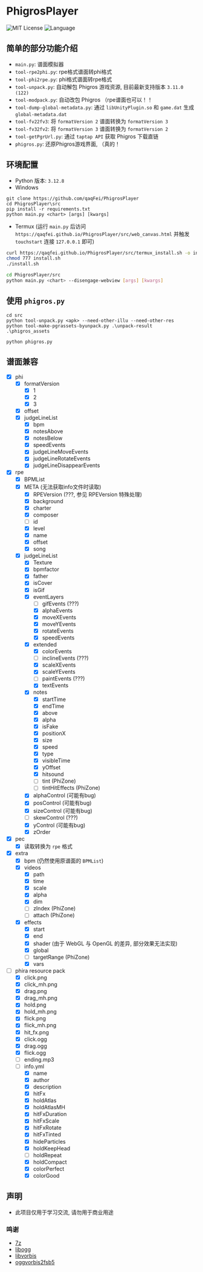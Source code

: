 # PhigrosPlayer

![MIT License](https://img.shields.io/badge/license-MIT-yellow)
![Language](https://img.shields.io/badge/language-python-brightgreen)

## 简单的部分功能介绍

- `main.py`: 谱面模拟器
- `tool-rpe2phi.py`: rpe格式谱面转phi格式
- `tool-phi2rpe.py`: phi格式谱面转rpe格式
- `tool-unpack.py`: 自动解包 Phigros 游戏资源, 目前最新支持版本 `3.11.0 (122)`
- `tool-modpack.py`: 自动改包 Phigros （rpe谱面也可以！！
- `tool-dump-global-metadata.py`: 通过 `libUnityPlugin.so` 和 `game.dat` 生成 `global-metadata.dat`
- `tool-fv22fv3`: 将 `formatVersion 2` 谱面转换为 `formatVersion 3`
- `tool-fv32fv2`: 将 `formatVersion 3` 谱面转换为 `formatVersion 2`
- `tool-getPgrUrl.py`: 通过 `taptap API` 获取 Phigros 下载直链
- `phigros.py`: 还原Phigros游戏界面, （真的！

## 环境配置

- Python 版本: `3.12.8`
- Windows

```batch
git clone https://github.com/qaqFei/PhigrosPlayer
cd PhigrosPlayer\src
pip install -r requirements.txt
python main.py <chart> [args] [kwargs]
```

- Termux (运行 `main.py` 后访问 `https://qaqfei.github.io/PhigrosPlayer/src/web_canvas.html` 并触发 `touchstart` 连接 `127.0.0.1` 即可)

```bash
curl https://qaqfei.github.io/PhigrosPlayer/src/termux_install.sh -o install.sh
chmod 777 install.sh
./install.sh

cd PhigrosPlayer/src
python main.py <chart> --disengage-webview [args] [kwargs]
```

## 使用 `phigros.py`

```batch
cd src
python tool-unpack.py <apk> --need-other-illu --need-other-res
python tool-make-pgrassets-byunpack.py .\unpack-result .\phigros_assets

python phigros.py
```

## 谱面兼容

- [x] phi
  - [x] formatVersion
    - [x] 1
    - [x] 2
    - [x] 3
  - [x] offset
  - [x] judgeLineList
    - [x] bpm
    - [x] notesAbove
    - [x] notesBelow
    - [x] speedEvents
    - [x] judgeLineMoveEvents
    - [x] judgeLineRotateEvents
    - [x] judgeLineDisappearEvents
- [x] rpe
  - [x] BPMList
  - [x] META (无法获取info文件时读取)
    - [x] RPEVersion (???, 参见 RPEVersion 特殊处理)
    - [x] background
    - [x] charter
    - [x] composer
    - [ ] id
    - [x] level
    - [x] name
    - [x] offset
    - [x] song
  - [x] judgeLineList
    - [x] Texture
    - [x] bpmfactor
    - [x] father
    - [x] isCover
    - [x] isGif
    - [x] eventLayers
      - [ ] gifEvents (???)
      - [x] alphaEvents
      - [x] moveXEvents
      - [x] moveYEvents
      - [x] rotateEvents
      - [x] speedEvents
    - [x] extended
      - [x] colorEvents
      - [ ] inclineEvents (???)
      - [x] scaleXEvents
      - [x] scaleYEvents
      - [ ] paintEvents (???)
      - [x] textEvents
    - [x] notes
      - [x] startTime
      - [x] endTime
      - [x] above
      - [x] alpha
      - [x] isFake
      - [x] positionX
      - [x] size
      - [x] speed
      - [x] type
      - [x] visibleTime
      - [x] yOffset
      - [x] hitsound
      - [ ] tint (PhiZone)
      - [ ] tintHitEffects (PhiZone)
    - [x] alphaControl (可能有bug)
    - [x] posControl (可能有bug)
    - [x] sizeControl (可能有bug)
    - [ ] skewControl (???)
    - [x] yControl (可能有bug)
    - [x] zOrder
- [x] pec
  - [x] 读取转换为 `rpe` 格式
- [x] extra
  - [x] bpm (仍然使用原谱面的 `BPMList`)
  - [x] videos
    - [x] path
    - [x] time
    - [x] scale
    - [x] alpha
    - [x] dim
    - [ ] zIndex (PhiZone)
    - [ ] attach (PhiZone)
  - [x] effects
    - [x] start
    - [x] end
    - [x] shader (由于 WebGL 与 OpenGL 的差异, 部分效果无法实现)
    - [x] global
    - [ ] targetRange (PhiZone)
    - [x] vars
- [ ] phira resource pack
  - [x] click.png
  - [x] click_mh.png
  - [x] drag.png
  - [x] drag_mh.png
  - [x] hold.png
  - [x] hold_mh.png
  - [x] flick.png
  - [x] flick_mh.png
  - [x] hit_fx.png
  - [x] click.ogg
  - [x] drag.ogg
  - [x] flick.ogg
  - [ ] ending.mp3
  - [ ] info.yml
    - [x] name
    - [x] author
    - [x] description
    - [x] hitFx
    - [x] holdAtlas
    - [x] holdAtlasMH
    - [x] hitFxDuration
    - [x] hitFxScale
    - [x] hitFxRotate
    - [x] hitFxTinted
    - [x] hideParticles
    - [x] holdKeepHead
    - [ ] holdRepeat
    - [x] holdCompact
    - [x] colorPerfect
    - [x] colorGood

## 声明

- 此项目仅用于学习交流, 请勿用于商业用途

### 鸣谢

- [7z](https://github.com/ip7z/7zip)
- [libogg](https://github.com/gcp/libogg)
- [libvorbis](https://github.com/xiph/vorbis)
- [oggvorbis2fsb5](https://github.com/uyjulian/oggvorbis2fsb5)
